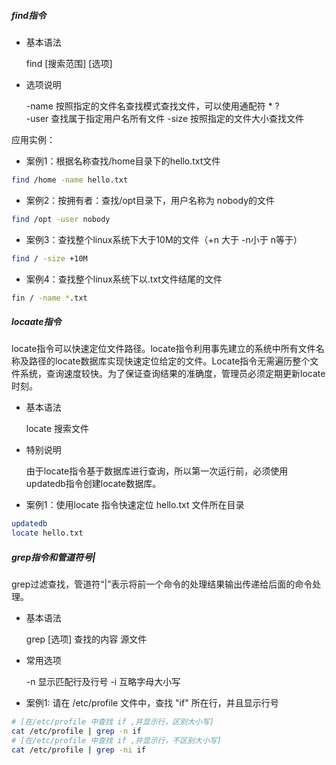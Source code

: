 ##### find指令
- 基本语法

  find [搜索范围] [选项]

- 选项说明

  -name 按照指定的文件名查找模式查找文件，可以使用通配符 * ?<br>
  -user 查找属于指定用户名所有文件
  -size 按照指定的文件大小查找文件

应用实例：

- 案例1：根据名称查找/home目录下的hello.txt文件
```sh
find /home -name hello.txt
```
- 案例2：按拥有者：查找/opt目录下，用户名称为 nobody的文件
```sh
find /opt -user nobody
```
- 案例3：查找整个linux系统下大于10M的文件（+n 大于  -n小于   n等于）
```sh
find / -size +10M
```
- 案例4：查找整个linux系统下以.txt文件结尾的文件
```sh
fin / -name *.txt
```
##### locaate指令
locate指令可以快速定位文件路径。locate指令利用事先建立的系统中所有文件名称及路径的locate数据库实现快速定位给定的文件。Locate指令无需遍历整个文件系统，查询速度较快。为了保证查询结果的准确度，管理员必须定期更新locate时刻。
- 基本语法

  locate 搜索文件

- 特别说明

  由于locate指令基于数据库进行查询，所以第一次运行前，必须使用updatedb指令创建locate数据库。

- 案例1：使用locate 指令快速定位 hello.txt 文件所在目录
```sh
updatedb
locate hello.txt
```
##### grep指令和管道符号|
grep过滤查找，管道符“|”表示将前一个命令的处理结果输出传递给后面的命令处理。
- 基本语法

  grep [选项] 查找的内容 源文件

- 常用选项

  -n 显示匹配行及行号
  -i 互略字母大小写

- 案例1: 请在 /etc/profile 文件中，查找  "if"  所在行，并且显示行号
```sh
# [在/etc/profile 中查找 if ,并显示行，区别大小写]
cat /etc/profile | grep -n if
# [在/etc/profile 中查找 if ,并显示行，不区别大小写]
cat /etc/profile | grep -ni if
```
